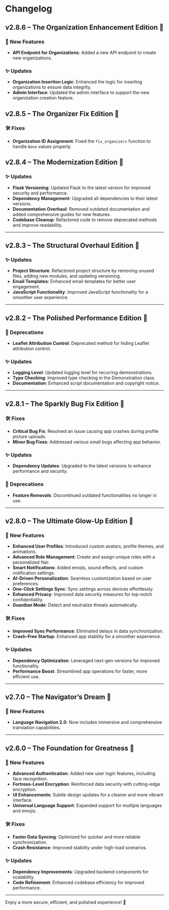 # Changelog

## v2.8.6 – **The Organization Enhancement Edition** 🌟

### 🌟 New Features
- **API Endpoint for Organizations**: Added a new API endpoint to create new organizations.

### ✨ Updates
- **Organization Insertion Logic**: Enhanced the logic for inserting organizations to ensure data integrity.
- **Admin Interface**: Updated the admin interface to support the new organization creation feature.

## v2.8.5 – **The Organizer Fix Edition** 🌟

### 🛠️ Fixes
- **Organization ID Assignment**: Fixed the `fix_organizers` function to handle `None` values properly.


## v2.8.4 – **The Modernization Edition** 🌟

### ✨ Updates
- **Flask Versioning**: Updated Flask to the latest version for improved security and performance.
- **Dependency Management**: Upgraded all dependencies to their latest versions.
- **Documentation Overhaul**: Removed outdated documentation and added comprehensive guides for new features.
- **Codebase Cleanup**: Refactored code to remove deprecated methods and improve readability.

---  

## v2.8.3 – **The Structural Overhaul Edition** 🌟

### ✨ Updates
- **Project Structure**: Refactored project structure by removing unused files, adding new modules, and updating versioning.
- **Email Templates**: Enhanced email templates for better user engagement.
- **JavaScript Functionality**: Improved JavaScript functionality for a smoother user experience.

---  

## v2.8.2 – **The Polished Performance Edition** 🌟  

### 🚫 Deprecations  
- **Leaflet Attribution Control**: Deprecated method for hiding Leaflet attribution control.  

### ✨ Updates  
- **Logging Level**: Updated logging level for recurring demonstrations.  
- **Type Checking**: Improved type checking in the Demonstration class.  
- **Documentation**: Enhanced script documentation and copyright notice.  

---  

## v2.8.1 – **The Sparkly Bug Fix Edition** 🌟  

### 🛠️ Fixes  
- **Critical Bug Fix**: Resolved an issue causing app crashes during profile picture uploads.  
- **Minor Bug Fixes**: Addressed various small bugs affecting app behavior.  

### ✨ Updates  
- **Dependency Updates**: Upgraded to the latest versions to enhance performance and security.  

### 🚫 Deprecations  
- **Feature Removals**: Discontinued outdated functionalities no longer in use.  

---  

## v2.8.0 – **The Ultimate Glow-Up Edition** 🌟  

### 🌟 New Features  
- **Enhanced User Profiles**: Introduced custom avatars, profile themes, and animations.  
- **Advanced Role Management**: Create and assign unique roles with a personalized flair.  
- **Smart Notifications**: Added emojis, sound effects, and custom notification settings.  
- **AI-Driven Personalization**: Seamless customization based on user preferences.  
- **One-Click Settings Sync**: Sync settings across devices effortlessly.  
- **Enhanced Privacy**: Improved data security measures for top-notch confidentiality.  
- **Guardian Mode**: Detect and neutralize threats automatically.  

### 🛠️ Fixes  
- **Improved Sync Performance**: Eliminated delays in data synchronization.  
- **Crash-Free Startup**: Enhanced app stability for a smoother experience.  

### ✨ Updates  
- **Dependency Optimization**: Leveraged next-gen versions for improved functionality.  
- **Performance Boost**: Streamlined app operations for faster, more efficient use.  

---  

## v2.7.0 – **The Navigator’s Dream** 🌟  

### 🌟 New Features  
- **Language Navigation 2.0**: Now includes immersive and comprehensive translation capabilities.  

---  

## v2.6.0 – **The Foundation for Greatness** 🌟  

### 🌟 New Features  
- **Advanced Authentication**: Added new user login features, including face recognition.  
- **Fortress-Level Encryption**: Reinforced data security with cutting-edge encryption.  
- **UI Enhancements**: Subtle design updates for a cleaner and more vibrant interface.  
- **Universal Language Support**: Expanded support for multiple languages and emojis.  

### 🛠️ Fixes  
- **Faster Data Syncing**: Optimized for quicker and more reliable synchronization.  
- **Crash Resistance**: Improved stability under high-load scenarios.  

### ✨ Updates  
- **Dependency Improvements**: Upgraded backend components for scalability.  
- **Code Refinement**: Enhanced codebase efficiency for improved performance.  

---  

Enjoy a more secure, efficient, and polished experience! 🚀  